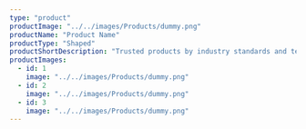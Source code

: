 ```yaml
---
type: "product"
productImage: "../../images/Products/dummy.png"
productName: "Product Name"
productType: "Shaped"
productShortDescription: "Trusted products by industry standards and tested thouroghly"
productImages:
  - id: 1
    image: "../../images/Products/dummy.png"
  - id: 2
    image: "../../images/Products/dummy.png"
  - id: 3
    image: "../../images/Products/dummy.png"
---
```

